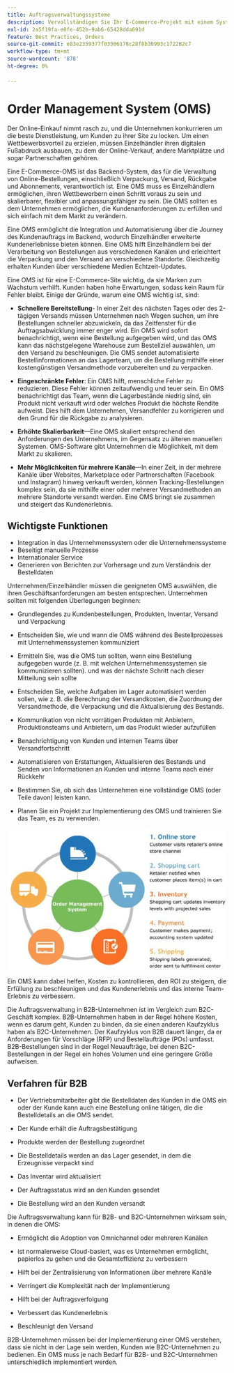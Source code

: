 ```yaml
---
title: Auftragsverwaltungssysteme
description: Vervollständigen Sie Ihr E-Commerce-Projekt mit einem System für Verpackung, Versand und Rückgabe.
exl-id: 2a5f19fa-e8fe-452b-9ab6-65428dda691d
feature: Best Practices, Orders
source-git-commit: e83e2359377f03506178c28f8b30993c172282c7
workflow-type: tm+mt
source-wordcount: '878'
ht-degree: 0%

---
```


# Order Management System (OMS)

Der Online-Einkauf nimmt rasch zu, und die Unternehmen konkurrieren um die beste Dienstleistung, um Kunden zu ihrer Site zu locken. Um einen Wettbewerbsvorteil zu erzielen, müssen Einzelhändler ihren digitalen Fußabdruck ausbauen, zu dem der Online-Verkauf, andere Marktplätze und sogar Partnerschaften gehören.

Eine E-Commerce-OMS ist das Backend-System, das für die Verwaltung von Online-Bestellungen, einschließlich Verpackung, Versand, Rückgabe und Abonnements, verantwortlich ist. Eine OMS muss es Einzelhändlern ermöglichen, ihren Wettbewerbern einen Schritt voraus zu sein und skalierbarer, flexibler und anpassungsfähiger zu sein. Die OMS sollten es dem Unternehmen ermöglichen, die Kundenanforderungen zu erfüllen und sich einfach mit dem Markt zu verändern.

Eine OMS ermöglicht die Integration und Automatisierung über die Journey des Kundenauftrags im Backend, wodurch Einzelhändler erweiterte Kundenerlebnisse bieten können. Eine OMS hilft Einzelhändlern bei der Verarbeitung von Bestellungen aus verschiedenen Kanälen und erleichtert die Verpackung und den Versand an verschiedene Standorte. Gleichzeitig erhalten Kunden über verschiedene Medien Echtzeit-Updates.

Eine OMS ist für eine E-Commerce-Site wichtig, da sie Marken zum Wachstum verhilft. Kunden haben hohe Erwartungen, sodass kein Raum für Fehler bleibt. Einige der Gründe, warum eine OMS wichtig ist, sind:

- **Schnellere Bereitstellung**- In einer Zeit des nächsten Tages oder des 2-tägigen Versands müssen Unternehmen nach Wegen suchen, um ihre Bestellungen schneller abzuwickeln, da das Zeitfenster für die Auftragsabwicklung immer enger wird. Ein OMS wird sofort benachrichtigt, wenn eine Bestellung aufgegeben wird, und das OMS kann das nächstgelegene Warehouse zum Bestellziel auswählen, um den Versand zu beschleunigen. Die OMS sendet automatisierte Bestellinformationen an das Lagerteam, um die Bestellung mithilfe einer kostengünstigen Versandmethode vorzubereiten und zu verpacken.

- **Eingeschränkte Fehler**: Ein OMS hilft, menschliche Fehler zu reduzieren. Diese Fehler können zeitaufwendig und teuer sein. Ein OMS benachrichtigt das Team, wenn die Lagerbestände niedrig sind, ein Produkt nicht verkauft wird oder welches Produkt die höchste Rendite aufweist. Dies hilft dem Unternehmen, Versandfehler zu korrigieren und den Grund für die Rückgabe zu analysieren.

- **Erhöhte Skalierbarkeit**—Eine OMS skaliert entsprechend den Anforderungen des Unternehmens, im Gegensatz zu älteren manuellen Systemen. OMS-Software gibt Unternehmen die Möglichkeit, mit dem Markt zu skalieren.

- **Mehr Möglichkeiten für mehrere Kanäle**—In einer Zeit, in der mehrere Kanäle über Websites, Marketplace oder Partnerschaften (Facebook und Instagram) hinweg verkauft werden, können Tracking-Bestellungen komplex sein, da sie mithilfe einer oder mehrerer Versandmethoden an mehrere Standorte versandt werden. Eine OMS bringt sie zusammen und steigert das Kundenerlebnis.

## Wichtigste Funktionen

- Integration in das Unternehmenssystem oder die Unternehmenssysteme
- Beseitigt manuelle Prozesse
- Internationaler Service
- Generieren von Berichten zur Vorhersage und zum Verständnis der Bestelldaten

Unternehmen/Einzelhändler müssen die geeigneten OMS auswählen, die ihren Geschäftsanforderungen am besten entsprechen. Unternehmen sollten mit folgenden Überlegungen beginnen:

- Grundlegendes zu Kundenbestellungen, Produkten, Inventar, Versand und Verpackung

- Entscheiden Sie, wie und wann die OMS während des Bestellprozesses mit Unternehmenssystemen kommuniziert

- Ermitteln Sie, was die OMS tun sollten, wenn eine Bestellung aufgegeben wurde (z. B. mit welchen Unternehmenssystemen sie kommunizieren sollten). und was der nächste Schritt nach dieser Mitteilung sein sollte

- Entscheiden Sie, welche Aufgaben im Lager automatisiert werden sollen, wie z. B. die Berechnung der Versandkosten, die Zuordnung der Versandmethode, die Verpackung und die Aktualisierung des Bestands.

- Kommunikation von nicht vorrätigen Produkten mit Anbietern, Produktionsteams und Anbietern, um das Produkt wieder aufzufüllen

- Benachrichtigung von Kunden und internen Teams über Versandfortschritt

- Automatisieren von Erstattungen, Aktualisieren des Bestands und Senden von Informationen an Kunden und interne Teams nach einer Rückkehr

- Bestimmen Sie, ob sich das Unternehmen eine vollständige OMS (oder Teile davon) leisten kann.

- Planen Sie ein Projekt zur Implementierung des OMS und trainieren Sie das Team, es zu verwenden.

![Systemdiagramm für die Auftragsverwaltung](../../assets/playbooks/order-management-system.png)

Ein OMS kann dabei helfen, Kosten zu kontrollieren, den ROI zu steigern, die Erfüllung zu beschleunigen und das Kundenerlebnis und das interne Team-Erlebnis zu verbessern.

Die Auftragsverwaltung in B2B-Unternehmen ist im Vergleich zum B2C-Geschäft komplex. B2B-Unternehmen haben in der Regel höhere Kosten, wenn es darum geht, Kunden zu binden, da sie einen anderen Kaufzyklus haben als B2C-Unternehmen. Der Kaufzyklus von B2B dauert länger, da er Anforderungen für Vorschläge (RFP) und Bestellaufträge (POs) umfasst. B2B-Bestellungen sind in der Regel Neuaufträge, bei denen B2C-Bestellungen in der Regel ein hohes Volumen und eine geringere Größe aufweisen.

## Verfahren für B2B

- Der Vertriebsmitarbeiter gibt die Bestelldaten des Kunden in die OMS ein oder der Kunde kann auch eine Bestellung online tätigen, die die Bestelldetails an die OMS sendet.

- Der Kunde erhält die Auftragsbestätigung

- Produkte werden der Bestellung zugeordnet

- Die Bestelldetails werden an das Lager gesendet, in dem die Erzeugnisse verpackt sind

- Das Inventar wird aktualisiert

- Der Auftragsstatus wird an den Kunden gesendet

- Die Bestellung wird an den Kunden versandt

Die Auftragsverwaltung kann für B2B- und B2C-Unternehmen wirksam sein, in denen die OMS:

- Ermöglicht die Adoption von Omnichannel oder mehreren Kanälen

- ist normalerweise Cloud-basiert, was es Unternehmen ermöglicht, papierlos zu gehen und die Gesamteffizienz zu verbessern

- Hilft bei der Zentralisierung von Informationen über mehrere Kanäle

- Verringert die Komplexität nach der Implementierung

- Hilft bei der Auftragsverfolgung

- Verbessert das Kundenerlebnis

- Beschleunigt den Versand

B2B-Unternehmen müssen bei der Implementierung einer OMS verstehen, dass sie nicht in der Lage sein werden, Kunden wie B2C-Unternehmen zu bedienen. Ein OMS muss je nach Bedarf für B2B- und B2C-Unternehmen unterschiedlich implementiert werden.
